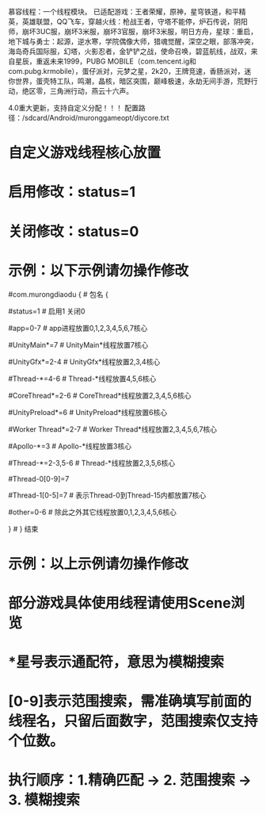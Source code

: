 慕容线程：一个线程模块。
已适配游戏：王者荣耀，原神，星穹铁道，和平精英，英雄联盟，QQ飞车，穿越火线：枪战王者，守塔不能停，炉石传说，阴阳师，崩坏3UC服，崩坏3米服，崩坏3官服，崩坏3米服，明日方舟，星球：重启，地下城与勇士：起源，逆水寒，学院偶像大师，猎魂觉醒，深空之眼，部落冲突，海岛奇兵国际服，幻塔，火影忍者，金铲铲之战，使命召唤，碧蓝航线，战双，来自星辰，重返未来1999，PUBG MOBILE（com.tencent.ig和com.pubg.krmobile），蛋仔派对，元梦之星，2k20，王牌竞速，香肠派对，迷你世界，蛋壳特工队，鸣潮，晶核，暗区突围，巅峰极速，永劫无间手游，荒野行动，绝区零，三角洲行动，燕云十六声。


4.0重大更新，支持自定义分配！！！
配置路径：/sdcard/Android/muronggameopt/diycore.txt

# 自定义游戏线程核心放置
# 启用修改：status=1
# 关闭修改：status=0
# 示例：以下示例请勿操作修改
#com.murongdiaodu {   # 包名 {


#status=1             # 启用1 关闭0


#app=0-7              # app进程放置0,1,2,3,4,5,6,7核心


#UnityMain*=7          # UnityMain*线程放置7核心


#UnityGfx*=2-4         # UnityGfx*线程放置2,3,4核心


#Thread-*=4-6          # Thread-*线程放置4,5,6核心


#CoreThread*=2-6       # CoreThread*线程放置2,3,4,5,6核心


#UnityPreload*=6       # UnityPreload*线程放置6核心


#Worker Thread*=2-7    # Worker Thread*线程放置2,3,4,5,6,7核心


#Apollo-*=3            # Apollo-*线程放置3核心


#Thread-*=2-3,5-6          # Thread-*线程放置2,3,5,6核心


#Thread-0[0-9]=7

#Thread-1[0-5]=7      # 表示Thread-0到Thread-15内都放置7核心


#other=0-6            # 除此之外其它线程放置0,1,2,3,4,5,6核心


}                    # }  结束


# 示例：以上示例请勿操作修改
# 部分游戏具体使用线程请使用Scene浏览

# *星号表示通配符，意思为模糊搜索
# [0-9]表示范围搜索，需准确填写前面的线程名，只留后面数字，范围搜索仅支持个位数。

# 执行顺序：1.精确匹配 → 2. 范围搜索 → 3. 模糊搜索
